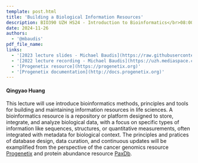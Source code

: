 ```yaml
---
template: post.html
title: 'Building a Biological Information Resources'
description: BIO390 UZH HS24 - Introduction to Bioinformatics</br>08:00-09:45 @ UZH Irchel Y03-G-85
date: 2024-11-26
authors:
  - '@mbaudis'
pdf_file_name:
links:
  - '[2023 lecture slides - Michael Baudis](https://raw.githubusercontent.com/compbiozurich/UZH-BIO390/main/course-material/2023-11-28___Michael-Baudis__Building-a-Genomics-Resource__UZH-BIO390-HS23-lecture-11.pdf)'
  - '[2022 lecture recording - Michael Baudis](https://uzh.mediaspace.cast.switch.ch/media/Introduction+to+Bioinformatics+-+Lecture+11A+Building+a+Cancer+Genomics+Resource/0_y7gjutdp)'
  - '[Progenetix resource](https://progenetix.org)'
  - '[Progenetix documentation](http://docs.progenetix.org)'
---
```


#### Qingyao Huang

This lecture will use introduce bioinformatics methods, principles and tools for building and maintaining information resources in life sciences. A bioinformatics resource is a repository or platform designed to store, integrate, and analyze biological data, with a focus on specific types of information like sequences, structures, or quantitative measurements, often integrated with metadata for biological context. The principles and pratices of database design, data curation, and continuous updates will be examplified from the perspective of the cancer genomics resource [Progenetix](https://progenetix.org) and protein abundance resource [PaxDb](https://pax-db.org).

<!--more-->
